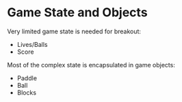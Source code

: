 # Game State and Objects

Very limited game state is needed for breakout:

  * Lives/Balls
  * Score

Most of the complex state is encapsulated in game objects:

  * Paddle
  * Ball
  * Blocks
